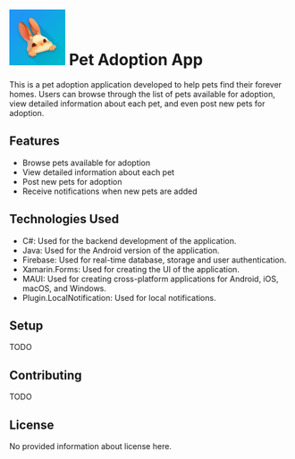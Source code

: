 # <img src="Assets/appicon.png" width="100" height="100"> Pet Adoption App 

This is a pet adoption application developed to help pets find their forever homes. Users can browse through the list of pets available for adoption, view detailed information about each pet, and even post new pets for adoption.

## Features

- Browse pets available for adoption
- View detailed information about each pet
- Post new pets for adoption
- Receive notifications when new pets are added

## Technologies Used

- C#: Used for the backend development of the application.
- Java: Used for the Android version of the application.
- Firebase: Used for real-time database, storage and user authentication.
- Xamarin.Forms: Used for creating the UI of the application.
- MAUI: Used for creating cross-platform applications for Android, iOS, macOS, and Windows.
- Plugin.LocalNotification: Used for local notifications.

## Setup

TODO
## Contributing

TODO

## License

No provided information about license here.